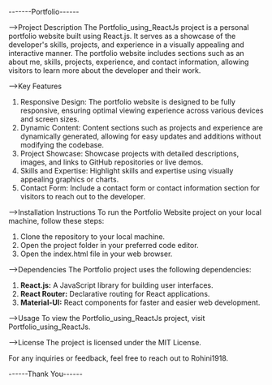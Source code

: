 
 -------Portfolio------
 
-->Project Description
The Portfolio_using_ReactJs project is a personal portfolio website built using React.js. It serves as a showcase of the developer's skills, projects, and experience in a visually appealing and interactive manner. The portfolio website includes sections such as an about me, skills, projects, experience, and contact information, allowing visitors to learn more about the developer and their work.

-->Key Features
1. Responsive Design: The portfolio website is designed to be fully responsive, ensuring optimal viewing experience across various devices and screen sizes.
2. Dynamic Content: Content sections such as projects and experience are dynamically generated, allowing for easy updates and additions without modifying the codebase.
3. Project Showcase: Showcase projects with detailed descriptions, images, and links to GitHub repositories or live demos.
4. Skills and Expertise: Highlight skills and expertise using visually appealing graphics or charts.
5. Contact Form: Include a contact form or contact information section for visitors to reach out to the developer.

-->Installation Instructions
To run the Portfolio Website project on your local machine, follow these steps:
1. Clone the repository to your local machine.
2. Open the project folder in your preferred code editor.
3. Open the index.html file in your web browser.

-->Dependencies
The Portfolio project uses the following dependencies:
1. **React.js:** A JavaScript library for building user interfaces.
2. **React Router:** Declarative routing for React applications.
3. **Material-UI:** React components for faster and easier web development.

-->Usage
To view the Portfolio_using_ReactJs project, visit Portfolio_using_ReactJs.

-->License
The project is licensed under the MIT License.

For any inquiries or feedback, feel free to reach out to Rohini1918.

------Thank You------

